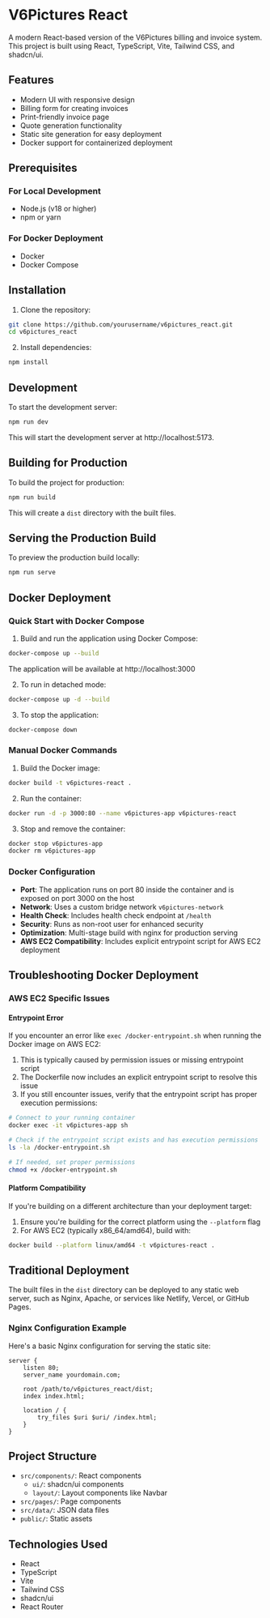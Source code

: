 # V6Pictures React

A modern React-based version of the V6Pictures billing and invoice system. This project is built using React, TypeScript, Vite, Tailwind CSS, and shadcn/ui.

## Features

- Modern UI with responsive design
- Billing form for creating invoices
- Print-friendly invoice page
- Quote generation functionality
- Static site generation for easy deployment
- Docker support for containerized deployment

## Prerequisites

### For Local Development
- Node.js (v18 or higher)
- npm or yarn

### For Docker Deployment
- Docker
- Docker Compose

## Installation

1. Clone the repository:

```bash
git clone https://github.com/yourusername/v6pictures_react.git
cd v6pictures_react
```

2. Install dependencies:

```bash
npm install
```

## Development

To start the development server:

```bash
npm run dev
```

This will start the development server at http://localhost:5173.

## Building for Production

To build the project for production:

```bash
npm run build
```

This will create a `dist` directory with the built files.

## Serving the Production Build

To preview the production build locally:

```bash
npm run serve
```

## Docker Deployment

### Quick Start with Docker Compose

1. Build and run the application using Docker Compose:

```bash
docker-compose up --build
```

The application will be available at http://localhost:3000

2. To run in detached mode:

```bash
docker-compose up -d --build
```

3. To stop the application:

```bash
docker-compose down
```

### Manual Docker Commands

1. Build the Docker image:

```bash
docker build -t v6pictures-react .
```

2. Run the container:

```bash
docker run -d -p 3000:80 --name v6pictures-app v6pictures-react
```

3. Stop and remove the container:

```bash
docker stop v6pictures-app
docker rm v6pictures-app
```

### Docker Configuration

- **Port**: The application runs on port 80 inside the container and is exposed on port 3000 on the host
- **Network**: Uses a custom bridge network `v6pictures-network`
- **Health Check**: Includes health check endpoint at `/health`
- **Security**: Runs as non-root user for enhanced security
- **Optimization**: Multi-stage build with nginx for production serving
- **AWS EC2 Compatibility**: Includes explicit entrypoint script for AWS EC2 deployment

## Troubleshooting Docker Deployment

### AWS EC2 Specific Issues

#### Entrypoint Error

If you encounter an error like `exec /docker-entrypoint.sh` when running the Docker image on AWS EC2:

1. This is typically caused by permission issues or missing entrypoint script
2. The Dockerfile now includes an explicit entrypoint script to resolve this issue
3. If you still encounter issues, verify that the entrypoint script has proper execution permissions:

```bash
# Connect to your running container
docker exec -it v6pictures-app sh

# Check if the entrypoint script exists and has execution permissions
ls -la /docker-entrypoint.sh

# If needed, set proper permissions
chmod +x /docker-entrypoint.sh
```

#### Platform Compatibility

If you're building on a different architecture than your deployment target:

1. Ensure you're building for the correct platform using the `--platform` flag
2. For AWS EC2 (typically x86_64/amd64), build with:

```bash
docker build --platform linux/amd64 -t v6pictures-react .
```

## Traditional Deployment

The built files in the `dist` directory can be deployed to any static web server, such as Nginx, Apache, or services like Netlify, Vercel, or GitHub Pages.

### Nginx Configuration Example

Here's a basic Nginx configuration for serving the static site:

```nginx
server {
    listen 80;
    server_name yourdomain.com;

    root /path/to/v6pictures_react/dist;
    index index.html;

    location / {
        try_files $uri $uri/ /index.html;
    }
}
```

## Project Structure

- `src/components/`: React components
  - `ui/`: shadcn/ui components
  - `layout/`: Layout components like Navbar
- `src/pages/`: Page components
- `src/data/`: JSON data files
- `public/`: Static assets

## Technologies Used

- React
- TypeScript
- Vite
- Tailwind CSS
- shadcn/ui
- React Router
